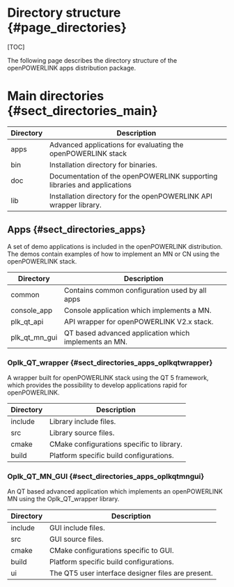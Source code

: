 Directory structure {#page_directories}
===================

[TOC]

The following page describes the directory structure of the openPOWERLINK apps distribution package.

# Main directories {#sect_directories_main}

Directory               | Description
----------------------- | -----------------------------------------------
apps                    | Advanced applications for evaluating the openPOWERLINK stack
bin                     | Installation directory for binaries.
doc                     | Documentation of the openPOWERLINK supporting libraries and applications
lib                     | Installation directory for the openPOWERLINK API wrapper library.


## Apps {#sect_directories_apps}
A set of demo applications is included in the openPOWERLINK distribution. The
demos contain examples of how to implement an MN or CN using the openPOWERLINK
stack.

Directory              | Description
-----------------------| -----------------------------------------------
common                 | Contains common configuration used by all apps
console_app            | Console application which implements a MN.
plk_qt_api             | API wrapper for openPOWERLINK V2.x stack.
plk_qt_mn_gui          | QT based advanced application which implements an MN.



### Oplk_QT_wrapper {#sect_directories_apps_oplkqtwrapper}
A wrapper built for openPOWERLINK stack using the QT 5 framework, which provides
the possibility to develop applications rapid for openPOWERLINK.

Directory              | Description
-----------------------| -----------------------------------------------
include                | Library include files.
src                    | Library source files.
cmake                  | CMake configurations specific to library.
build                  | Platform specific build configurations.

### Oplk_QT_MN_GUI {#sect_directories_apps_oplkqtmngui}
An QT based advanced application which implements an openPOWERLINK MN using the 
Oplk_QT_wrapper library.

Directory              | Description
-----------------------| -----------------------------------------------
include                | GUI include files.
src                    | GUI source files.
cmake                  | CMake configurations specific to GUI.
build                  | Platform specific build configurations.
ui                     | The QT5 user interface designer files are present.